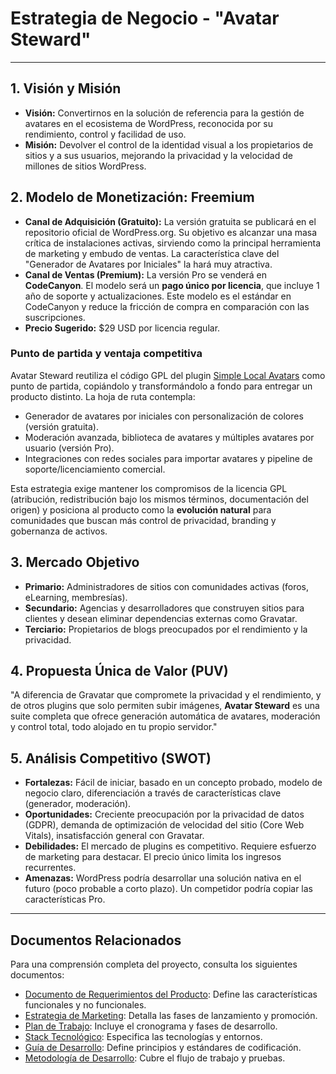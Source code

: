 # Estrategia de Negocio - "Avatar Steward"

---

## 1. Visión y Misión

* **Visión:** Convertirnos en la solución de referencia para la gestión de avatares en el ecosistema de WordPress, reconocida por su rendimiento, control y facilidad de uso.
* **Misión:** Devolver el control de la identidad visual a los propietarios de sitios y a sus usuarios, mejorando la privacidad y la velocidad de millones de sitios WordPress.

## 2. Modelo de Monetización: Freemium

* **Canal de Adquisición (Gratuito):** La versión gratuita se publicará en el repositorio oficial de WordPress.org. Su objetivo es alcanzar una masa crítica de instalaciones activas, sirviendo como la principal herramienta de marketing y embudo de ventas. La característica clave del "Generador de Avatares por Iniciales" la hará muy atractiva.
* **Canal de Ventas (Premium):** La versión Pro se venderá en **CodeCanyon**. El modelo será un **pago único por licencia**, que incluye 1 año de soporte y actualizaciones. Este modelo es el estándar en CodeCanyon y reduce la fricción de compra en comparación con las suscripciones.
* **Precio Sugerido:** $29 USD por licencia regular.

### Punto de partida y ventaja competitiva

Avatar Steward reutiliza el código GPL del plugin [Simple Local Avatars](https://wordpress.org/plugins/simple-local-avatars/) como punto de partida, copiándolo y transformándolo a fondo para entregar un producto distinto. La hoja de ruta contempla:

- Generador de avatares por iniciales con personalización de colores (versión gratuita).
- Moderación avanzada, biblioteca de avatares y múltiples avatares por usuario (versión Pro).
- Integraciones con redes sociales para importar avatares y pipeline de soporte/licenciamiento comercial.

Esta estrategia exige mantener los compromisos de la licencia GPL (atribución, redistribución bajo los mismos términos, documentación del origen) y posiciona al producto como la **evolución natural** para comunidades que buscan más control de privacidad, branding y gobernanza de activos.

## 3. Mercado Objetivo

* **Primario:** Administradores de sitios con comunidades activas (foros, eLearning, membresías).
* **Secundario:** Agencias y desarrolladores que construyen sitios para clientes y desean eliminar dependencias externas como Gravatar.
* **Terciario:** Propietarios de blogs preocupados por el rendimiento y la privacidad.

## 4. Propuesta Única de Valor (PUV)

"A diferencia de Gravatar que compromete la privacidad y el rendimiento, y de otros plugins que solo permiten subir imágenes, **Avatar Steward** es una suite completa que ofrece generación automática de avatares, moderación y control total, todo alojado en tu propio servidor."

## 5. Análisis Competitivo (SWOT)

* **Fortalezas:** Fácil de iniciar, basado en un concepto probado, modelo de negocio claro, diferenciación a través de características clave (generador, moderación).
* **Oportunidades:** Creciente preocupación por la privacidad de datos (GDPR), demanda de optimización de velocidad del sitio (Core Web Vitals), insatisfacción general con Gravatar.
* **Debilidades:** El mercado de plugins es competitivo. Requiere esfuerzo de marketing para destacar. El precio único limita los ingresos recurrentes.
* **Amenazas:** WordPress podría desarrollar una solución nativa en el futuro (poco probable a corto plazo). Un competidor podría copiar las características Pro.

---

## Documentos Relacionados

Para una comprensión completa del proyecto, consulta los siguientes documentos:

- [Documento de Requerimientos del Producto](01_Documento_Requerimientos_Producto.md): Define las características funcionales y no funcionales.
- [Estrategia de Marketing](03_Estrategia_de_Marketing.md): Detalla las fases de lanzamiento y promoción.
- [Plan de Trabajo](04_Plan_de_Trabajo.md): Incluye el cronograma y fases de desarrollo.
- [Stack Tecnológico](05_Stack_Tecnologico.md): Especifica las tecnologías y entornos.
- [Guía de Desarrollo](06_Guia_de_Desarrollo.md): Define principios y estándares de codificación.
- [Metodología de Desarrollo](07_Metodologia_de_Desarrollo.md): Cubre el flujo de trabajo y pruebas.